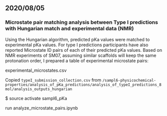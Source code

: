 ## 2020/08/05

### Microstate pair matching analysis between Type I predictions with Hungarian match and experimental data (NMR) 

Using the Hungarian algorithm, predicted pKa values were matched to experimental pKa values. 
For type I predictions participants have also reported Microstate ID pairs of each of their predicted pKa values.
Based on NMR experiments of SM07, assuming similar scaffolds will keep the same protonation order, I prepared a table of experimental microstate pairs:

experimental_microstates.csv

Copied `typeI_submission_collection.csv` from `/sampl6-physicochemical-properties/analysis_of_pKa_predictions/analysis_of_typeI_predictions_8mol/analysis_outputs_hungarian`

$ source activate sampl6_pKa  

run analyze_microstate_pairs.ipynb  

